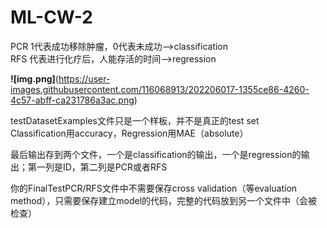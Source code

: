 # ML-CW-2

PCR 1代表成功移除肿瘤，0代表未成功——>classification\
RFS 代表进行化疗后，人能存活的时间——>regression

**![img.png]**(https://user-images.githubusercontent.com/116068913/202206017-1355ce86-4260-4c57-abff-ca231786a3ac.png)


testDatasetExamples文件只是一个样板，并不是真正的test set\
Classification用accuracy，Regression用MAE（absolute）

最后输出存到两个文件，一个是classification的输出，一个是regression的输出；第一列是ID，第二列是PCR或者RFS

你的FinalTestPCR/RFS文件中不需要保存cross validation（等evaluation method），只需要保存建立model的代码，完整的代码放到另一个文件中（会被检查）
